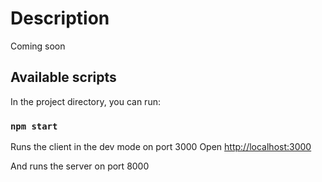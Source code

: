 # Description
Coming soon

## Available scripts

In the project directory, you can run:

### `npm start`

Runs the client in the dev mode on port 3000
Open [http://localhost:3000](http://localhost:3000)

And runs the server on port 8000